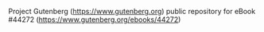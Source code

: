 Project Gutenberg (https://www.gutenberg.org) public repository for eBook #44272 (https://www.gutenberg.org/ebooks/44272)
